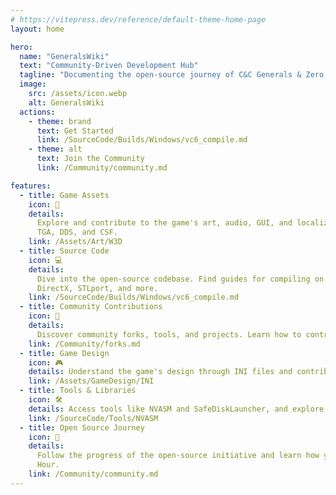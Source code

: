 ```yaml
---
# https://vitepress.dev/reference/default-theme-home-page
layout: home

hero:
  name: "GeneralsWiki"
  text: "Community-Driven Development Hub"
  tagline: "Documenting the open-source journey of C&C Generals & Zero Hour"
  image:
    src: /assets/icon.webp
    alt: GeneralsWiki
  actions:
    - theme: brand
      text: Get Started
      link: /SourceCode/Builds/Windows/vc6_compile.md
    - theme: alt
      text: Join the Community
      link: /Community/community.md

features:
  - title: Game Assets
    icon: 🎨
    details:
      Explore and contribute to the game's art, audio, GUI, and localization files. Learn about file formats like W3D,
      TGA, DDS, and CSF.
    link: /Assets/Art/W3D
  - title: Source Code
    icon: 💻
    details:
      Dive into the open-source codebase. Find guides for compiling on Windows and Linux, and explore libraries like
      DirectX, STLport, and more.
    link: /SourceCode/Builds/Windows/vc6_compile.md
  - title: Community Contributions
    icon: 🤝
    details:
      Discover community forks, tools, and projects. Learn how to contribute to the ongoing development of the game.
    link: /Community/forks.md
  - title: Game Design
    icon: 🎮
    details: Understand the game's design through INI files and contribute to balancing, modding, and new features.
    link: /Assets/GameDesign/INI
  - title: Tools & Libraries
    icon: 🛠️
    details: Access tools like NVASM and SafeDiskLauncher, and explore libraries such as Miles Sound System and Bink.
    link: /SourceCode/Tools/NVASM
  - title: Open Source Journey
    icon: 🚀
    details:
      Follow the progress of the open-source initiative and learn how you can help shape the future of C&C Generals Zero
      Hour.
    link: /Community/community.md
---
```

